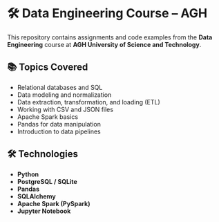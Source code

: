 # 🛠️ Data Engineering Course – AGH

This repository contains assignments and code examples from the **Data Engineering** course at **AGH University of Science and Technology**.

## 📚 Topics Covered

- Relational databases and SQL
- Data modeling and normalization
- Data extraction, transformation, and loading (ETL)
- Working with CSV and JSON files
- Apache Spark basics
- Pandas for data manipulation
- Introduction to data pipelines

## 🛠️ Technologies

- **Python**
- **PostgreSQL / SQLite**
- **Pandas**
- **SQLAlchemy**
- **Apache Spark (PySpark)**
- **Jupyter Notebook**
